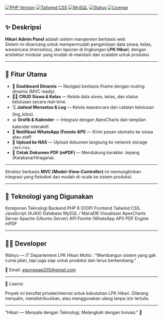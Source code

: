 [![PHP Version](https://img.shields.io/badge/PHP-8.3%2B-777BB4?logo=php&logoColor=white)]()
[![Tailwind CSS](https://img.shields.io/badge/Tailwind-3.x-38B2AC?logo=tailwindcss&logoColor=white)]()
[![MySQL](https://img.shields.io/badge/MySQL-8.x-4479A1?logo=mysql&logoColor=white)]()
[![Status](https://img.shields.io/badge/Status-Production-blue)]()
[![License](https://img.shields.io/badge/License-Private-red)]()

---

## ✨ Deskripsi

**Hikari Admin Panel** adalah sistem manajemen berbasis web  
Sistem ini dirancang untuk mempermudah pengelolaan data siswa, kelas, wawancara (mensetsu), dan laporan di lingkungan **LPK Hikari**, dengan arsitektur modular yang mudah di-maintain dan scalable untuk produksi.

---

## 🚀 Fitur Utama

- 🧭 **Dashboard Dinamis** — Navigasi berbasis iframe dengan routing dinamis (MVC ready).  
- 👩‍🎓 **CRUD Siswa & Kelas** — Kelola data siswa, kelas, dan status kelulusan secara real-time.  
- 🗓️ **Jadwal Mensetsu & Log** — Kelola wawancara dan catatan kelulusan (log_lolos).  
- 📊 **Grafik & Kalender** — Integrasi dengan ApexCharts dan tampilan kalender interaktif.  
- 💬 **Notifikasi WhatsApp (Fonnte API)** — Kirim pesan otomatis ke siswa atau staff.  
- 📂 **Upload ke NAS** — Upload dokumen langsung ke network storage `/mnt/nas`.  
- 🧾 **Cetak Dokumen PDF (mPDF)** — Mendukung karakter Jepang (Katakana/Hiragana).

---

Struktur berbasis **MVC (Model–View–Controller)** ini memungkinkan integrasi yang fleksibel dan mudah di-scale ke sistem produksi.

---

## 🧩 Teknologi yang Digunakan
Komponen	Teknologi
Backend	PHP 8 (OOP)
Frontend	Tailwind CSS, JavaScript (AJAX)
Database	MySQL / MariaDB
Visualisasi	ApexCharts
Server	Apache (Ubuntu Server)
API	Fonnte (WhatsApp API)
PDF Engine	mPDF

---
## 👨‍💻 Developer
Wahyu — IT Departement LPK Hikari 
Motto :
“Membangun sistem yang gak cuma jalan, tapi juga siap untuk produksi dan terus berkembang.”

📧 Email: agungwae205@gmail.com

---

📜 Lisensi

Proyek ini bersifat private/internal untuk kebutuhan LPK Hikari.
Dilarang menyalin, mendistribusikan, atau menggunakan ulang tanpa izin tertulis.

---
"Hikari — Menyala dengan Teknologi, Melangkah dengan Inovasi." 🌸